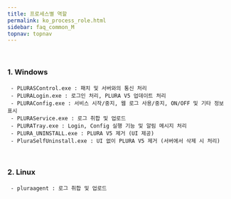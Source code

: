```yaml
---
title: 프로세스별 역할
permalink: ko_process_role.html
sidebar: faq_common_M
topnav: topnav
---
```


<br />

### 1. Windows

     - PLURASControl.exe : 패치 및 서버와의 통신 처리
     - PLURALogin.exe : 로그인 처리, PLURA V5 업데이트 처리
     - PLURAConfig.exe : 서비스 시작/중지, 웹 로그 사용/중지, ON/OFF 및 기타 정보 표시
     - PLURAService.exe : 로그 취합 및 업로드
     - PLURATray.exe : Login, Config 실행 기능 및 알림 메시지 처리
     - PLURA_UNINSTALL.exe : PLURA V5 제거 (UI 제공)
     - PluraSelfUninstall.exe : UI 없이 PLURA V5 제거 (서버에서 삭제 시 처리)

<br />

### 2. Linux

     - pluraagent : 로그 취합 및 업로드